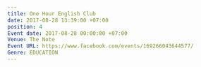 ```yaml
---
title: One Hour English Club
date: 2017-08-28 13:39:00 +07:00
position: 4
Event date: 2017-08-28 00:00:00 +07:00
Venue: The Note
Event URL: https://www.facebook.com/events/169266043644577/
Genre: EDUCATION
---
```


